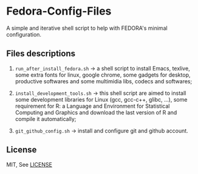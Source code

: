 Fedora-Config-Files
===================

A simple and iterative shell script to help with FEDORA's minimal
configuration.

Files descriptions
------------------

1. `run_after_install_fedora.sh` -> a shell script to install Emacs,
texlive, some extra fonts for linux, google chrome, some gadgets for
desktop, productive softwares and some multimidia libs, codecs and
softwares; 

2. `install_development_tools.sh` -> this shell script are aimed to
install some development libraries for Linux (gcc, gcc-c++, glibc, ...),
some requirement for R: a Language and Environment for Statistical
Computing and Graphics and download the last version of R and compile it
automatically;

3. `git_github_config.sh` -> install and configure git and github
account.

License
-------

MIT, See [LICENSE](LICENSE.md)
